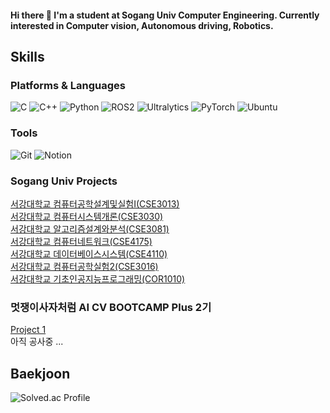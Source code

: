 #### Hi there 👋 I'm a student at Sogang Univ Computer Engineering. Currently interested in Computer vision, Autonomous driving, Robotics.

## Skills
### Platforms & Languages
![C](https://img.shields.io/badge/C-00599C?style=for-the-badge&logo=c&logoColor=white)
![C++](https://img.shields.io/badge/C++-00599C?style=for-the-badge&logo=cplusplus&logoColor=white)
![Python](https://img.shields.io/badge/Python-3776AB?style=for-the-badge&logo=python&logoColor=white)
![ROS2](https://img.shields.io/badge/ROS2-22314E?style=for-the-badge&logo=ros&logoColor=white)
![Ultralytics](https://img.shields.io/badge/Ultralytics-0E6FFF?style=for-the-badge&logo=ultralytics&logoColor=white)
![PyTorch](https://img.shields.io/badge/PyTorch-EE4C2C?style=for-the-badge&logo=pytorch&logoColor=white)
![Ubuntu](https://img.shields.io/badge/Ubuntu-E95420?style=for-the-badge&logo=ubuntu&logoColor=white)

### Tools
![Git](https://img.shields.io/badge/Git-F05032?style=for-the-badge&logo=git&logoColor=white)
![Notion](https://img.shields.io/badge/Notion-000000?style=for-the-badge&logo=notion&logoColor=white)

### Sogang Univ Projects
[서강대학교 컴퓨터공학설계및실험I(CSE3013)](https://github.com/BbaekGiwon/CSE3013_GWB)  
[서강대학교 컴퓨터시스템개론(CSE3030)](https://github.com/BbaekGiwon/CSE3030_GWB)  
[서강대학교 알고리즘설계와분석(CSE3081)](https://github.com/BbaekGiwon/CSE3081_GWB)  
[서강대학교 컴퓨터네트워크(CSE4175)](https://github.com/BbaekGiwon/CSE4175_GWB)  
[서강대학교 데이터베이스시스템(CSE4110)](https://github.com/BbaekGiwon/CSE4110_GWB)  
[서강대학교 컴퓨터공학실험2(CSE3016)](https://github.com/BbaekGiwon/CSE3016_GWB)  
[서강대학교 기초인공지능프로그래밍(COR1010)](https://github.com/BbaekGiwon/COR1010_GWB)  

### 멋쟁이사자처럼 AI CV BOOTCAMP Plus 2기
[Project 1](https://github.com/BbaekGiwon/AICV_pro1)  
아직 공사중 ...


## Baekjoon
![Solved.ac Profile](http://mazassumnida.wtf/api/v2/generate_badge?boj=01gwbaek)

<!--
**BbaekGiwon/BbaekGiwon** is a ✨ _special_ ✨ repository because its `README.md` (this file) appears on your GitHub profile.

Here are some ideas to get you started:

- 🔭 I’m currently working on ...
- 🌱 I’m currently learning ...
- 👯 I’m looking to collaborate on ...
- 🤔 I’m looking for help with ...
- 💬 Ask me about ...
- 📫 How to reach me: ...
- 😄 Pronouns: ...
- ⚡ Fun fact: ...
-->
